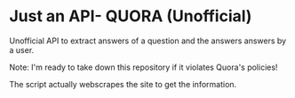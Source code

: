 Just an API- QUORA (Unofficial)
=========

Unofficial API to extract answers of a question and the answers answers by a user.

Note: I'm ready to take down this repository if it violates Quora's policies!

The script actually webscrapes the site to get the information.
